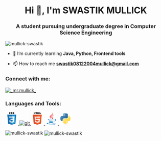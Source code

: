 <h1 align="center">Hi 👋, I'm SWASTIK MULLICK</h1>
<h3 align="center">A student pursuing undergraduate degree in Computer Science Engineering</h3>

<p align="left"> <img src="https://komarev.com/ghpvc/?username=mullick-swastik&label=Profile%20views&color=0e75b6&style=flat" alt="mullick-swastik" /> </p>

- 🌱 I’m currently learning **Java, Python, Frontend tools**

- 📫 How to reach me **swastik08122004mullick@gmail.com**

<h3 align="left">Connect with me:</h3>
<p align="left">
<a href="https://instagram.com/_mr.mullick_" target="blank"><img align="center" src="https://raw.githubusercontent.com/rahuldkjain/github-profile-readme-generator/master/src/images/icons/Social/instagram.svg" alt="_mr.mullick_" height="30" width="40" /></a>
</p>

<h3 align="left">Languages and Tools:</h3>
<p align="left"> <a href="https://www.w3schools.com/css/" target="_blank" rel="noreferrer"> <img src="https://raw.githubusercontent.com/devicons/devicon/master/icons/css3/css3-original-wordmark.svg" alt="css3" width="40" height="40"/> </a> <a href="https://git-scm.com/" target="_blank" rel="noreferrer"> <img src="https://www.vectorlogo.zone/logos/git-scm/git-scm-icon.svg" alt="git" width="40" height="40"/> </a> <a href="https://www.w3.org/html/" target="_blank" rel="noreferrer"> <img src="https://raw.githubusercontent.com/devicons/devicon/master/icons/html5/html5-original-wordmark.svg" alt="html5" width="40" height="40"/> </a> <a href="https://www.java.com" target="_blank" rel="noreferrer"> <img src="https://raw.githubusercontent.com/devicons/devicon/master/icons/java/java-original.svg" alt="java" width="40" height="40"/> </a> <a href="https://www.python.org" target="_blank" rel="noreferrer"> <img src="https://raw.githubusercontent.com/devicons/devicon/master/icons/python/python-original.svg" alt="python" width="40" height="40"/> </a> </p>

<p><img align="left" src="https://github-readme-stats.vercel.app/api/top-langs?username=mullick-swastik&show_icons=true&locale=en&layout=compact" alt="mullick-swastik" /></p>

<p>&nbsp;<img align="center" src="https://github-readme-stats.vercel.app/api?username=mullick-swastik&show_icons=true&locale=en" alt="mullick-swastik" /></p>

<!--<p><img align="center" src="https://github-readme-streak-stats.herokuapp.com/?user=mullick-swastik&" alt="mullick-swastik" /></p>-->
